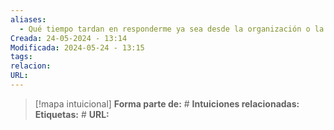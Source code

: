 ```yaml
---
aliases:
  - Qué tiempo tardan en responderme ya sea desde la organización o la comunidad
Creada: 24-05-2024 - 13:14
Modificada: 2024-05-24 - 13:15
tags: 
relacion: 
URL:
---
```


> [!mapa intuicional]
> **Forma parte de:** #
> **Intuiciones relacionadas:** 
> **Etiquetas:** #
> **URL:** 

